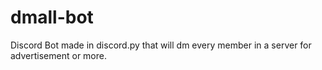 # dmall-bot
Discord Bot made in discord.py that will dm every member in a server for advertisement or more.

